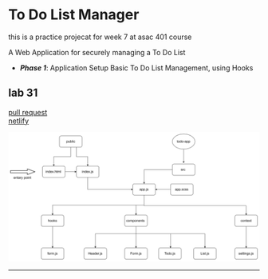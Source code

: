 # To Do List Manager
this is a practice projecat for week 7 at asac 401 course

A Web Application for securely managing a To Do List

- **_Phase 1_**: Application Setup
  Basic To Do List Management, using Hooks


## lab 31

[pull request](https://github.com/hibasalem/todo-app-/pull/2)  
[netlify](https://adoring-cray-134ddc.netlify.app/)

![uml](./lab31.jpg)

---
